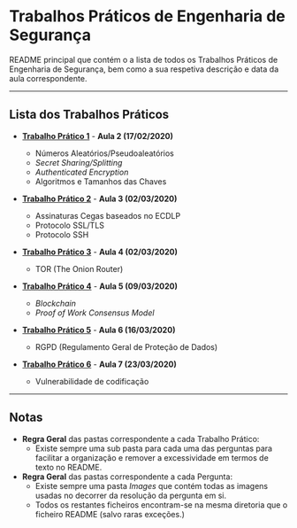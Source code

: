 # Trabalhos Práticos de Engenharia de Segurança

README principal que contém o a lista de todos os Trabalhos Práticos de Engenharia de Segurança, bem como a sua respetiva descrição e data da aula correspondente.

---

## Lista dos Trabalhos Práticos

- [**Trabalho Prático 1**](TP1) - **Aula 2 (17/02/2020)**
	- Números Aleatórios/Pseudoaleatórios
	- *Secret Sharing/Splitting*
	- *Authenticated Encryption* 
	- Algoritmos e Tamanhos das Chaves
	
- [**Trabalho Prático 2**](TP2) - **Aula 3 (02/03/2020)**
	- Assinaturas Cegas baseados no ECDLP
	- Protocolo SSL/TLS
	- Protocolo SSH

- [**Trabalho Prático 3**](TP3) - **Aula 4 (02/03/2020)**
	- TOR (The Onion Router)

- [**Trabalho Prático 4**](TP4) - **Aula 5 (09/03/2020)**
	- *Blockchain*
	- *Proof of Work Consensus Model*

- [**Trabalho Prático 5**](TP5) - **Aula 6 (16/03/2020)**
	- RGPD (Regulamento Geral de Proteção de Dados)

- [**Trabalho Prático 6**](TP6) - **Aula 7 (23/03/2020)**
	- Vulnerabilidade de codificação

---

## Notas

- **Regra Geral** das pastas correspondente a cada Trabalho Prático:
  - Existe sempre uma sub pasta para cada uma das perguntas para facilitar a organização e remover a excessividade em termos de texto no README.
- **Regra Geral** das pastas correspondente a cada Pergunta:
  - Existe sempre uma pasta *Images* que contém todas as imagens usadas no decorrer da resolução da pergunta em si.
  - Todos os restantes ficheiros encontram-se na mesma diretoria que o ficheiro README (salvo raras exceções.)


